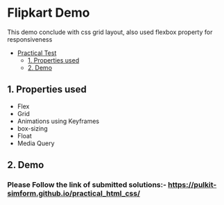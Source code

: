 <h1>Flipkart Demo </h1>

<span>This demo conclude with css grid layout, also used flexbox property for responsiveness </span>
<br />


<!-- TOC -->

- [Practical Test](#index)
    - [1. Properties used](#1-properties-used)
    - [2. Demo](#2-demo)
    

<!-- /TOC -->


## 1. Properties used

<ul>
    <li>Flex</li>
    <li>Grid</li>
    <li>Animations using Keyframes</li>
    <li>box-sizing</li>
    <li>Float</li>    
    <li>Media Query</li>
</ul>


## 2. Demo

### Please Follow the link of submitted solutions:-  https://pulkit-simform.github.io/practical_html_css/
